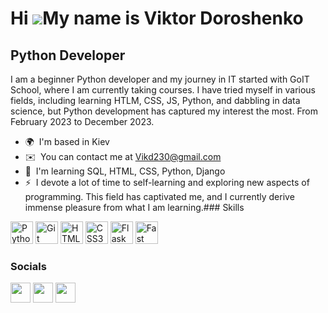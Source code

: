 Hi ![](https://user-images.githubusercontent.com/18350557/176309783-0785949b-9127-417c-8b55-ab5a4333674e.gif)My name is Viktor Doroshenko
=========================================================================================================================================

Python Developer
----------------

I am a beginner Python developer and my journey in IT started with GoIT School, where I am currently taking courses. I have tried myself in various fields, including learning HTLM, CSS, JS, Python, and dabbling in data science, but Python development has captured my interest the most. From February 2023 to December 2023.

*   🌍  I'm based in Kiev
*   ✉️  You can contact me at [Vikd230@gmail.com](mailto:Vikd230@gmail.com)
*   🧠  I'm learning SQL, HTML, CSS, Python, Django
*   ⚡  I devote a lot of time to self-learning and exploring new aspects of programming. This field has captivated me, and I currently derive immense pleasure from what I am learning.### Skills 
<p align="left">
<a href="https://www.python.org/" target="_blank" rel="noreferrer"><img src="https://raw.githubusercontent.com/danielcranney/readme-generator/main/public/icons/skills/python-colored.svg" width="36" height="36" alt="Python" /></a>
<a href="https://git-scm.com/" target="_blank" rel="noreferrer"><img src="https://raw.githubusercontent.com/danielcranney/readme-generator/main/public/icons/skills/git-colored.svg" width="36" height="36" alt="Git" /></a>
<a href="https://developer.mozilla.org/en-US/docs/Glossary/HTML5" target="_blank" rel="noreferrer"><img src="https://raw.githubusercontent.com/danielcranney/readme-generator/main/public/icons/skills/html5-colored.svg" width="36" height="36" alt="HTML5" /></a>
<a href="https://www.w3.org/TR/CSS/#css" target="_blank" rel="noreferrer"><img src="https://raw.githubusercontent.com/danielcranney/readme-generator/main/public/icons/skills/css3-colored.svg" width="36" height="36" alt="CSS3" /></a>
<a href="https://flask.palletsprojects.com/en/2.0.x/" target="_blank" rel="noreferrer"><img src="https://raw.githubusercontent.com/danielcranney/readme-generator/main/public/icons/skills/flask-colored.svg" width="36" height="36" alt="Flask" /></a>
<a href="https://fastapi.tiangolo.com/" target="_blank" rel="noreferrer"><img src="https://raw.githubusercontent.com/danielcranney/readme-generator/main/public/icons/skills/fastapi-colored.svg" width="36" height="36" alt="Fast API" /></a>
</p>
                    
### Socials

<p align="left"> <a href="https://discord.com/users/Vik#2712" target="_blank" rel="noreferrer"><img src="https://raw.githubusercontent.com/danielcranney/readme-generator/main/public/icons/socials/discord.svg" width="32" height="32" /></a> <a href="https://www.github.com/ViktorD230" target="_blank" rel="noreferrer"><img src="https://raw.githubusercontent.com/danielcranney/readme-generator/main/public/icons/socials/github.svg" width="32" height="32" /></a> <a href="https://www.linkedin.com/in/viktor-doroshenko-336602280" target="_blank" rel="noreferrer"><img src="https://raw.githubusercontent.com/danielcranney/readme-generator/main/public/icons/socials/linkedin.svg" width="32" height="32" /></a></p>
